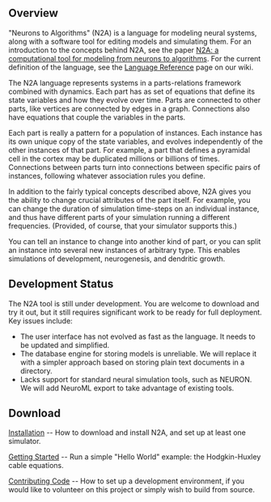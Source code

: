 ## Overview ##

"Neurons to Algorithms" (N2A) is a language for modeling neural systems, along with a software tool for editing models and simulating them. For an introduction to the concepts behind N2A, see the paper [N2A: a computational tool for modeling from neurons to algorithms](http://www.frontiersin.org/Neural_Circuits/10.3389/fncir.2014.00001/abstract). For the current definition of the language, see the [Language Reference](../../wiki/LanguageOverview.md) page on our wiki.

The N2A language represents systems in a parts-relations framework combined with dynamics. Each part has as set of equations that define its state variables and how they evolve over time. Parts are connected to other parts, like vertices are connected by edges in a graph. Connections also have equations that couple the variables in the parts.

Each part is really a pattern for a population of instances. Each instance has its own unique copy of the state variables, and evolves independently of the other instances of that part. For example, a part that defines a pyramidal cell in the cortex may be duplicated millions or billions of times. Connections between parts turn into connections between specific pairs of instances, following whatever association rules you define.

In addition to the fairly typical concepts described above, N2A gives you the ability to change crucial attributes of the part itself. For example, you can change the duration of simulation time-steps on an individual instance, and thus have different parts of your simulation running a different frequencies. (Provided, of course, that your simulator supports this.)

You can tell an instance to change into another kind of part, or you can split an instance into several new instances of arbitrary type. This enables simulations of development, neurogenesis, and dendritic growth.

## Development Status ##

The N2A tool is still under development. You are welcome to download and try it out, but it still requires significant work to be ready for full deployment. Key issues include:
- The user interface has not evolved as fast as the language. It needs to be updated and simplified.
- The database engine for storing models is unreliable. We will replace it with a simpler approach based on storing plain text documents in a directory.
- Lacks support for standard neural simulation tools, such as NEURON. We will add NeuroML export to take advantage of existing tools.

## Download ##

[Installation](../../wiki/Installation.md) -- How to download and install N2A, and set up at least one simulator.

[Getting Started](../../wiki/GettingStarted.md) -- Run a simple "Hello World" example: the Hodgkin-Huxley cable equations.

[Contributing Code](../../wiki/DeveloperHowTo.md) -- How to set up a development environment, if you would like to volunteer on this project or simply wish to build from source.

